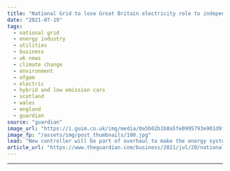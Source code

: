 ```yaml
---
title: "National Grid to lose Great Britain electricity role to independent operator"
date: "2021-07-19"
tags: 
  - national grid
  - energy industry
  - utilities
  - business
  - uk news
  - climate change
  - environment
  - ofgem
  - electric
  - hybrid and low emission cars
  - scotland
  - wales
  - england
  - guardian
source: "guardian"
image_url: "https://i.guim.co.uk/img/media/0a5b02b1b8a5fe0995793e901d9f35dc8d581b8d/38_315_5559_3335/master/5559.jpg?width=460&quality=85&auto=format&fit=max&s=b13f83db5b2cbe57b2fd7f1ee299453c"
image_fp: "/assets/img/post_thumbnails/100.jpg"
lead: "New controller will be part of overhaul to make the energy system ‘fit for the future’The government plans to strip National Grid of its role keeping Great Britain’s lights on as part of a proposed “revolution’” in the electricity network driven by s..."
article_url: "https://www.theguardian.com/business/2021/jul/20/national-grid-to-lose-great-britain-electricity-role-to-independent-operator"
---
```


---
